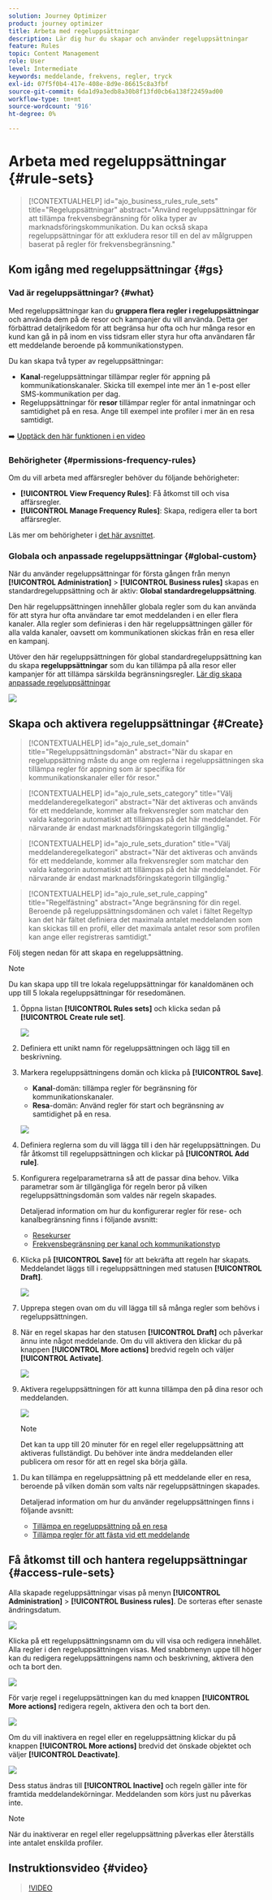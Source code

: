 ```yaml
---
solution: Journey Optimizer
product: journey optimizer
title: Arbeta med regeluppsättningar
description: Lär dig hur du skapar och använder regeluppsättningar
feature: Rules
topic: Content Management
role: User
level: Intermediate
keywords: meddelande, frekvens, regler, tryck
exl-id: 07f5f0b4-417e-408e-8d9e-86615c8a3fbf
source-git-commit: 6da1d9a3edb8a30b8f13fd0cb6a138f22459ad00
workflow-type: tm+mt
source-wordcount: '916'
ht-degree: 0%

---
```


# Arbeta med regeluppsättningar {#rule-sets}

>[!CONTEXTUALHELP]
>id="ajo_business_rules_rule_sets"
>title="Regeluppsättningar"
>abstract="Använd regeluppsättningar för att tillämpa frekvensbegränsning för olika typer av marknadsföringskommunikation. Du kan också skapa regeluppsättningar för att exkludera resor till en del av målgruppen baserat på regler för frekvensbegränsning."

## Kom igång med regeluppsättningar {#gs}

### Vad är regeluppsättningar? {#what}

Med regeluppsättningar kan du **gruppera flera regler i regeluppsättningar** och använda dem på de resor och kampanjer du vill använda. Detta ger förbättrad detaljrikedom för att begränsa hur ofta och hur många resor en kund kan gå in på inom en viss tidsram eller styra hur ofta användaren får ett meddelande beroende på kommunikationstypen.

Du kan skapa två typer av regeluppsättningar:

* **Kanal**-regeluppsättningar tillämpar regler för appning på kommunikationskanaler. Skicka till exempel inte mer än 1 e-post eller SMS-kommunikation per dag.
* Regeluppsättningar för **resor** tillämpar regler för antal inmatningar och samtidighet på en resa. Ange till exempel inte profiler i mer än en resa samtidigt.

➡️ [Upptäck den här funktionen i en video](#video)

### Behörigheter {#permissions-frequency-rules}

Om du vill arbeta med affärsregler behöver du följande behörigheter:

* **[!UICONTROL View Frequency Rules]**: Få åtkomst till och visa affärsregler.
* **[!UICONTROL Manage Frequency Rules]**: Skapa, redigera eller ta bort affärsregler.

Läs mer om behörigheter i [det här avsnittet](../administration/high-low-permissions.md).

### Globala och anpassade regeluppsättningar {#global-custom}

När du använder regeluppsättningar för första gången från menyn **[!UICONTROL Administration]** > **[!UICONTROL Business rules]** skapas en standardregeluppsättning och är aktiv: **Global standardregeluppsättning**.

Den här regeluppsättningen innehåller globala regler som du kan använda för att styra hur ofta användare tar emot meddelanden i en eller flera kanaler. Alla regler som definieras i den här regeluppsättningen gäller för alla valda kanaler, oavsett om kommunikationen skickas från en resa eller en kampanj.

Utöver den här regeluppsättningen för global standardregeluppsättning kan du skapa **regeluppsättningar** som du kan tillämpa på alla resor eller kampanjer för att tillämpa särskilda begränsningsregler. [Lär dig skapa anpassade regeluppsättningar](#create)

![](assets/rule-sets-default.png)

## Skapa och aktivera regeluppsättningar {#Create}

>[!CONTEXTUALHELP]
>id="ajo_rule_set_domain"
>title="Regeluppsättningsdomän"
>abstract="När du skapar en regeluppsättning måste du ange om reglerna i regeluppsättningen ska tillämpa regler för appning som är specifika för kommunikationskanaler eller för resor."

>[!CONTEXTUALHELP]
>id="ajo_rule_sets_category"
>title="Välj meddelanderegelkategori"
>abstract="När det aktiveras och används för ett meddelande, kommer alla frekvensregler som matchar den valda kategorin automatiskt att tillämpas på det här meddelandet. För närvarande är endast marknadsföringskategorin tillgänglig."

<!--NOT USED?
[!CONTEXTUALHELP]
>id="ajo_rule_sets_capping"
>title="Set the capping for your rule"
>abstract="Specify the maximum number of messages sent to a customer profile within the chosen time frame. The frequency cap will be based on the selected calendar period and will be reset at the beginning of the corresponding time frame."-->

>[!CONTEXTUALHELP]
>id="ajo_rule_sets_duration"
>title="Välj meddelanderegelkategori"
>abstract="När det aktiveras och används för ett meddelande, kommer alla frekvensregler som matchar den valda kategorin automatiskt att tillämpas på det här meddelandet. För närvarande är endast marknadsföringskategorin tillgänglig."

>[!CONTEXTUALHELP]
>id="ajo_rule_set_rule_capping"
>title="Regelfästning"
>abstract="Ange begränsning för din regel. Beroende på regeluppsättningsdomänen och valet i fältet Regeltyp kan det här fältet definiera det maximala antalet meddelanden som kan skickas till en profil, eller det maximala antalet resor som profilen kan ange eller registreras samtidigt."

Följ stegen nedan för att skapa en regeluppsättning.

>[!NOTE]
>
>Du kan skapa upp till tre lokala regeluppsättningar för kanaldomänen och upp till 5 lokala regeluppsättningar för resedomänen.

1. Öppna listan **[!UICONTROL Rules sets]** och klicka sedan på **[!UICONTROL Create rule set]**.

   ![](assets/rule-sets-create-button.png)

1. Definiera ett unikt namn för regeluppsättningen och lägg till en beskrivning.

1. Markera regeluppsättningens domän och klicka på **[!UICONTROL Save]**.

   * **Kanal**-domän: tillämpa regler för begränsning för kommunikationskanaler.
   * **Resa**-domän: Använd regler för start och begränsning av samtidighet på en resa.

   ![](assets/rule-sets-create.png)

1. Definiera reglerna som du vill lägga till i den här regeluppsättningen. Du får åtkomst till regeluppsättningen och klickar på **[!UICONTROL Add rule]**.

1. Konfigurera regelparametrarna så att de passar dina behov. Vilka parametrar som är tillgängliga för regeln beror på vilken regeluppsättningsdomän som valdes när regeln skapades.

   Detaljerad information om hur du konfigurerar regler för rese- och kanalbegränsning finns i följande avsnitt:

   * [Resekurser](../conflict-prioritization/journey-capping.md)
   * [Frekvensbegränsning per kanal och kommunikationstyp](../conflict-prioritization/channel-capping.md)

1. Klicka på **[!UICONTROL Save]** för att bekräfta att regeln har skapats. Meddelandet läggs till i regeluppsättningen med statusen **[!UICONTROL Draft]**.

   ![](assets/rule-set-rule-created.png)

1. Upprepa stegen ovan om du vill lägga till så många regler som behövs i regeluppsättningen.

1. När en regel skapas har den statusen **[!UICONTROL Draft]** och påverkar ännu inte något meddelande. Om du vill aktivera den klickar du på knappen **[!UICONTROL More actions]** bredvid regeln och väljer **[!UICONTROL Activate]**.

   ![](assets/rule-set-activate-rule.png)

1. Aktivera regeluppsättningen för att kunna tillämpa den på dina resor och meddelanden.

   ![](assets/rule-set-activate-set.png)

   >[!NOTE]
   >
   >Det kan ta upp till 20 minuter för en regel eller regeluppsättning att aktiveras fullständigt. Du behöver inte ändra meddelanden eller publicera om resor för att en regel ska börja gälla.

<!--Currently, once a rule set is activated, no more rules can be added to that rule set.-->

1. Du kan tillämpa en regeluppsättning på ett meddelande eller en resa, beroende på vilken domän som valts när regeluppsättningen skapades.

   Detaljerad information om hur du använder regeluppsättningen finns i följande avsnitt:

   * [Tillämpa en regeluppsättning på en resa](../conflict-prioritization/journey-capping.md#apply-capping)
   * [Tillämpa regler för att fästa vid ett meddelande](../conflict-prioritization/channel-capping.md#apply)

## Få åtkomst till och hantera regeluppsättningar {#access-rule-sets}

Alla skapade regeluppsättningar visas på menyn **[!UICONTROL Administration]** > **[!UICONTROL Business rules]**. De sorteras efter senaste ändringsdatum.

![](assets/rule-sets-list.png)

Klicka på ett regeluppsättningsnamn om du vill visa och redigera innehållet. Alla regler i den regeluppsättningen visas. Med snabbmenyn uppe till höger kan du redigera regeluppsättningens namn och beskrivning, aktivera den och ta bort den.

![](assets/rule-set-example.png)

För varje regel i regeluppsättningen kan du med knappen **[!UICONTROL More actions]** redigera regeln, aktivera den och ta bort den.

![](assets/rule-set-example-rules.png)

Om du vill inaktivera en regel eller en regeluppsättning klickar du på knappen **[!UICONTROL More actions]** bredvid det önskade objektet och väljer **[!UICONTROL Deactivate]**.

![](assets/rule-set-inactive-rule.png)

Dess status ändras till **[!UICONTROL Inactive]** och regeln gäller inte för framtida meddelandekörningar. Meddelanden som körs just nu påverkas inte.

>[!NOTE]
>
>När du inaktiverar en regel eller regeluppsättning påverkas eller återställs inte antalet enskilda profiler.

## Instruktionsvideo {#video}

>[!VIDEO](https://video.tv.adobe.com/v/3435531?quality=12)
